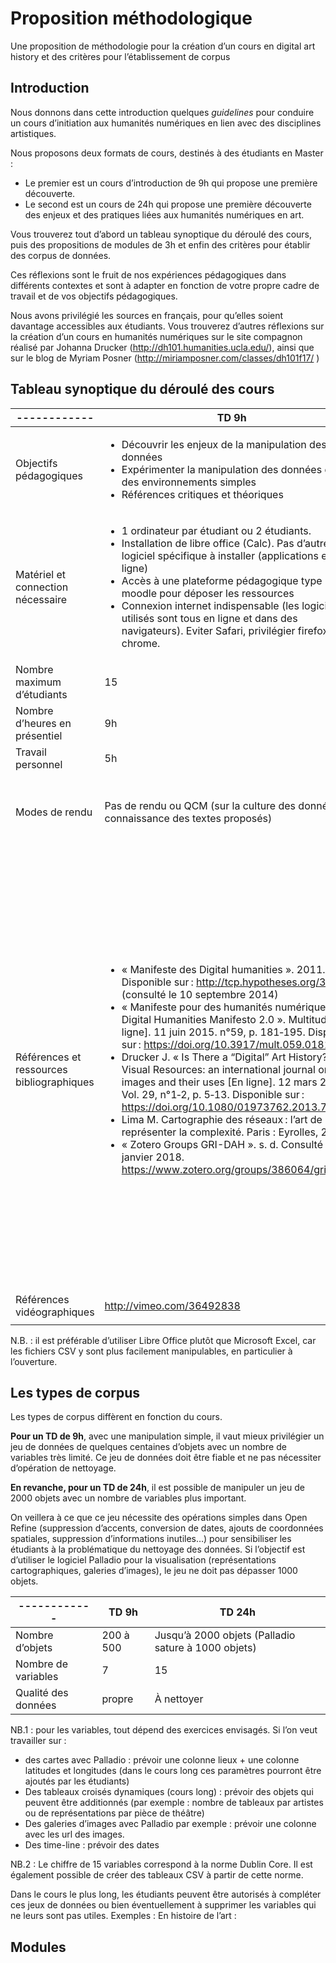 # Proposition méthodologique
Une proposition de méthodologie pour la création d’un cours en digital art history et des critères pour l’établissement de corpus

## Introduction

Nous donnons dans cette introduction quelques *guidelines* pour conduire un cours d’initiation aux humanités numériques en lien avec des disciplines artistiques.

Nous proposons deux formats de cours, destinés à des étudiants en Master :
* Le premier est un cours d’introduction de 9h qui propose une première découverte.
* Le second est un cours de 24h qui propose une première découverte des enjeux et des pratiques liées aux humanités numériques en art.

Vous trouverez tout d’abord un tableau synoptique du déroulé des cours, puis des propositions de modules de 3h et enfin des critères pour établir des corpus de données.

Ces réflexions sont le fruit de nos expériences pédagogiques dans différents contextes et sont à adapter en fonction de votre propre cadre de travail et de vos objectifs pédagogiques.

Nous avons privilégié les sources en français, pour qu’elles soient davantage accessibles aux étudiants. Vous trouverez d’autres réflexions sur la création d’un cours en humanités numériques sur le site compagnon réalisé par Johanna Drucker (http://dh101.humanities.ucla.edu/), ainsi que sur le blog de Myriam Posner (http://miriamposner.com/classes/dh101f17/ )

## Tableau synoptique du déroulé des cours

------------ | TD 9h         | TD 24h
------------ | ------------- | -------------
Objectifs pédagogiques | <ul><li> Découvrir les enjeux de la manipulation des données</li>  <li> Expérimenter la manipulation des données dans des environnements simples</li> <li>Références critiques et théoriques</li></ul>  | <ul><li> Travailler à partir d’un jeu de données préexistant. </li><li>Acquérir et mettre en œuvre la méthode d’un projet en Humanités Numériques (outils, moyens, exploitation)</li><li>Bonne connaissance du corpus théorique et critique et des sites ressources.</li></ul>
Matériel et connection nécessaire | <ul><li>1 ordinateur par étudiant ou 2 étudiants.</li> <li>Installation de libre office (Calc). Pas d’autre logiciel spécifique à installer (applications en ligne)</li> <li>Accès à une plateforme pédagogique type moodle pour déposer les ressources</li> <li>Connexion internet indispensable (les logiciels utilisés sont tous en ligne et dans des navigateurs). Eviter Safari, privilégier firefox et chrome.</li> </ul>   | <ul><li>1 ordinateur par étudiant ou 2 étudiants.</li> <li>Installation d’Open Refine et de Libre Office (Calc). Pas d’autre logiciel spécifique à installer (applications en ligne)</li> <li>Accès à une plateforme pédagogique type moodle pour déposer les ressources</li> <li>Connexion internet indispensable (les logiciels utilisés sont tous en ligne et dans des navigateurs). Eviter Safari, privilégier firefox et chrome.</li> </ul>
Nombre maximum d’étudiants | 15   |15
Nombre d’heures en présentiel | 9h   | 24h
Travail personnel | 5h   | 20h
Modes de rendu | Pas de rendu ou QCM (sur la culture des données, la connaissance des textes proposés)  | Privilégier le travail en groupe (5 groupes de 3 étudiants).Sur la base d’un jeu de données à nettoyer, remettre un dossier d’analyse de ce jeu comprenant les éléments suivants : présentation des données, procédures de nettoyage-complétion-harmonisation, questions de recherche, démarche d’analyse des données (processus et logiciels utilisés), réalisation de visualisation de données et leur interprétation.
Références et ressources bibliographiques  | <ul><li>« Manifeste des Digital humanities ». 2011. Disponible sur : http://tcp.hypotheses.org/318 (consulté le 10 septembre 2014)</li> <li>« Manifeste pour des humanités numériques 2.0, Digital Humanities Manifesto 2.0 ». Multitudes [En ligne]. 11 juin 2015. n°59, p. 181‑195. Disponible sur : https://doi.org/10.3917/mult.059.0181</li> <li>Drucker J. « Is There a “Digital” Art History? » Visual Resources: an international journal on images and their uses [En ligne]. 12 mars 2013. Vol. 29, n°1‑2, p. 5‑13. Disponible sur : https://doi.org/10.1080/01973762.2013.761106</li> <li>Lima M. Cartographie des réseaux : l’art de représenter la complexité. Paris : Eyrolles, 2013.</li><li>« Zotero Groups  GRI-DAH ». s. d. Consulté le 25 janvier 2018. https://www.zotero.org/groups/386064/gri-dah </li> </ul>   | <ul><li>« Digital Art History (Getty Research Institute) ». [s.l.] : [s.n.], [s.d.]. Disponible sur : http://www.getty.edu/research/scholars/digital_art_history/index.html (consulté le 25 janvier 2018)</li><li>« Manifeste des Digital humanities ». 2011. Disponible sur : < http://tcp.hypotheses.org/318 > (consulté le 10 septembre 2014)</li><li>« Manifeste pour des humanités numériques 2.0, Digital Humanities Manifesto 2.0 ». Multitudes [En ligne]. 11 juin 2015. n°59, p. 181‑195. Disponible sur : < https://doi.org/10.3917/mult.059.0181 ></li><li>Bishop C. Against Digital Art History [En ligne]. Humanities Futures. 9 mars 2017. Disponible sur : < https://humanitiesfutures.org/papers/digital-art-history/ > (consulté le 17 janvier 2018)</li><li>Drucker J. « Is There a “Digital” Art History? » Visual Resources: an international journal on images and their uses [En ligne]. 12 mars 2013. Vol. 29, n°1‑2, p. 5‑13. Disponible sur : https://doi.org/10.1080/01973762.2013.761106 </li> <li>Drucker J., Helmreich A., Lincoln M., Rose F. « Digital art history : la scène américaine. Une discussion entre Johanna Drucker, Anne Helmreich et Matthew Lincoln, introduite et modérée par Francesca Rose ». Perspective. Actualité en histoire de l’art [En ligne]. 31 décembre 2015. n°2, p. 27‑42. Disponible sur : https://doi.org/10.4000/perspective.6150 </li> <li>Fletcher P. M. « Reflections on Digital Art History ». caa.reviews [En ligne]. 18 juin 2015. p. 1‑7. Disponible sur : https://doi.org/10.3202/caa.reviews.2015.73</li> <li>Lima M. Cartographie des réseaux : l’art de représenter la complexité. Paris : Eyrolles, 2013.</li><li>« Zotero Groups GRI-DAH ». s. d. Consulté le 25 janvier 2018. https://www.zotero.org/groups/386064/gri-dah?</li><li>« Digital Art History (Getty Research Institute) ». s. d. Consulté le 25 janvier 2018. http://www.getty.edu/research/scholars/digital_art_history/index.html. </li> </ul>
Références vidéographiques | http://vimeo.com/36492838  | <ul>http://vimeo.com/36492838 </ul>


N.B. : il est préférable d’utiliser Libre Office plutôt que Microsoft Excel, car les fichiers CSV y sont plus facilement manipulables, en particulier à l’ouverture.


## Les types de corpus

Les types de corpus diffèrent en fonction du cours.

**Pour un TD de 9h**, avec une manipulation simple, il vaut mieux privilégier un jeu de données de quelques centaines d’objets avec un nombre de variables très limité. Ce jeu de données doit être fiable et ne pas nécessiter d’opération de nettoyage.

**En revanche, pour un TD de 24h**, il est possible de manipuler un jeu de 2000 objets avec un nombre de variables plus important.

On veillera à ce que ce jeu nécessite des opérations simples dans Open Refine (suppression d’accents, conversion de dates, ajouts de coordonnées spatiales, suppression d’informations inutiles…) pour sensibiliser les étudiants à la problématique du nettoyage des données. Si l’objectif est d’utiliser le logiciel Palladio pour la visualisation (représentations cartographiques, galeries d’images), le jeu ne doit pas dépasser 1000 objets.


------------ | TD 9h | TD 24h
------------ | -------------| -------------
Nombre d’objets | 200 à 500 | Jusqu’à 2000 objets (Palladio sature à 1000 objets)
Nombre de variables | 7  | 15
Qualité des données | propre | À nettoyer

NB.1 : pour les variables, tout dépend des exercices envisagés. Si l’on veut travailler sur :
* des cartes avec Palladio : prévoir une colonne lieux + une colonne latitudes et longitudes (dans le cours long ces paramètres pourront être ajoutés par les étudiants)
* Des tableaux croisés dynamiques (cours long) : prévoir des objets qui peuvent être additionnés (par exemple : nombre de tableaux par artistes ou de représentations par pièce de théâtre)
* Des galeries d’images avec Palladio par exemple : prévoir une colonne avec les url des images.
* Des time-line : prévoir des dates

NB.2 : Le chiffre de 15 variables correspond à la norme Dublin Core. Il est également possible de créer des tableaux CSV à partir de cette norme.

Dans le cours le plus long, les étudiants peuvent être autorisés à compléter ces jeux de données ou bien éventuellement à supprimer les variables qui ne leurs sont pas utiles.
Exemples :
En histoire de l’art :

## Modules
